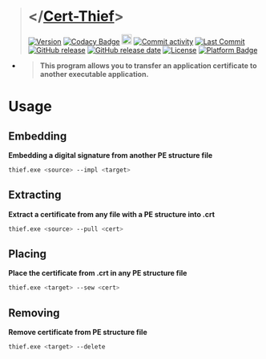 > # </[Cert-Thief](https://github.com/reslaid/xargs.git)>
> [![Version](https://img.shields.io/badge/version-0.2.2-red.svg)](https://github.com/reslaid/cert-thief.git) [![Codacy Badge](https://app.codacy.com/project/badge/Grade/59f8c24c9440417782b450854839c284)](https://app.codacy.com/gh/reslaid/cert-thief/dashboard?utm_source=gh&utm_medium=referral&utm_content=&utm_campaign=Badge_grade) <img src="https://skillicons.dev/icons?i=rust" alt="Language: Rust" style="width:20px;height:20px;"> [![Commit activity](https://img.shields.io/github/commit-activity/m/reslaid/cert-thief)](https://github.com/reslaid/cert-thief/commits) [![Last Commit](https://img.shields.io/github/last-commit/reslaid/cert-thief/main)](https://github.com/reslaid/cert-thief/commits)
> [![GitHub release](https://img.shields.io/github/release/reslaid/cert-thief.svg)](https://github.com/reslaid/cert-thief/releases) [![GitHub release date](https://img.shields.io/github/release-date/reslaid/cert-thief?color=blue)](https://github.com/reslaid/cert-thief/releases) [![License](https://img.shields.io/badge/license-GPL%203.0-blue.svg)](https://github.com/reslaid/cert-thief/blob/main/LICENSE) [![Platform Badge](https://img.shields.io/badge/Windows-0078D6?logo=windows)](https://github.com/reslaid/cert-thief)

- > **This program allows you to transfer an application certificate to another executable application.**

# Usage
## Embedding
**Embedding a digital signature from another PE structure file**
```bash
thief.exe <source> --impl <target>
```

## Extracting
**Extract a certificate from any file with a PE structure into .crt**
```bash
thief.exe <source> --pull <cert>
```

## Placing
**Place the certificate from .crt in any PE structure file**
```bash
thief.exe <target> --sew <cert>
```

## Removing
**Remove certificate from PE structure file**
```bash
thief.exe <target> --delete
```
